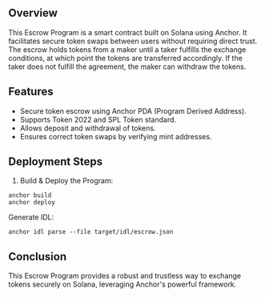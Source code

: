 ## Overview
This Escrow Program is a smart contract built on Solana using Anchor. It facilitates secure token swaps between users without requiring direct trust. The escrow holds tokens from a maker until a taker fulfills the exchange conditions, at which point the tokens are transferred accordingly. If the taker does not fulfill the agreement, the maker can withdraw the tokens.

## Features
* Secure token escrow using Anchor PDA (Program Derived Address).
* Supports Token 2022 and SPL Token standard.
* Allows deposit and withdrawal of tokens.
* Ensures correct token swaps by verifying mint addresses.

## Deployment Steps
1. Build & Deploy the Program:
```
anchor build
anchor deploy
```
Generate IDL:
```
anchor idl parse --file target/idl/escrow.json
```

## Conclusion
This Escrow Program provides a robust and trustless way to exchange tokens securely on Solana, leveraging Anchor's powerful framework.
